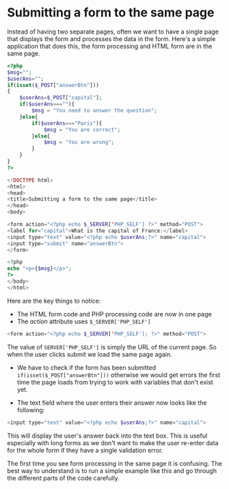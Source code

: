 # Submitting a form to the same page
Instead of having two separate pages, often we want to have a single page that displays the form and processes the data in the form. Here's a simple application that does this, the form processing and HTML form are in the same page.

```php
<?php
$msg="";
$userAns="";
if(isset($_POST["answerBtn"]))
{
    $userAns=$_POST["capital"];
    if($userAns===""){
        $msg = "You need to answer the question";
    }else{
        if($userAns==="Paris"){
            $msg = "You are correct";
        }else{
            $msg = "You are wrong";
        }
    }
}
?>

<!DOCTYPE html>
<html>
<head>
<title>Submitting a form to the same page</title>
</head>
<body>

<form action="<?php echo $_SERVER['PHP_SELF'] ?>" method="POST">
<label for="capital">What is the capital of France:</label>
<input type="text" value="<?php echo $userAns;?>" name="capital">
<input type="submit" name="answerBtn">
</form>

<?php
echo "<p>{$msg}</p>";
?>
</body>
</html>
```

Here are the key things to notice:
* The HTML form code and PHP processing code are now in one page
* The *action* attribute uses ```$_SERVER['PHP_SELF']```
```php
<form action="<?php echo $_SERVER['PHP_SELF']; ?>" method="POST">
```
The value of ```SERVER['PHP_SELF']``` is simply the URL of the current page. So when the user clicks submit we load the same page again.

* We have to check if the form has been submitted ```if(isset($_POST["answerBtn"]))``` otherwise we would get errors the first time the page loads from trying to work with variables that don't exist yet.

* The text field where the user enters their answer now looks like the following:
```php
<input type="text" value="<?php echo $userAns;?>" name="capital">
```

This will display the user's answer back into the text box.  This is useful especially with long forms as we don't want to make the user re-enter data for the whole form if they have a single validation error.

The first time you see form processing in the same page it is confusing. The best way to understand is to run a simple example like this and go through the different parts of the code carefully.
